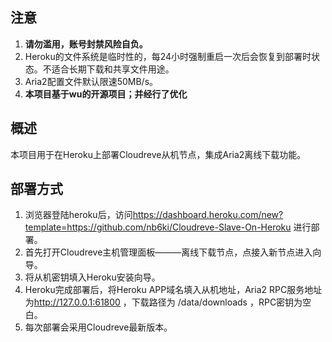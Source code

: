 ## 注意

 1. **请勿滥用，账号封禁风险自负。**
 2. Heroku的文件系统是临时性的，每24小时强制重启一次后会恢复到部署时状态。不适合长期下载和共享文件用途。
 3. Aria2配置文件默认限速50MB/s。
 4. **本项目基于wu的开源项目；并经行了优化**

## 概述

  本项目用于在Heroku上部署Cloudreve从机节点，集成Aria2离线下载功能。
  
## 部署方式

 1. 浏览器登陆heroku后，访问<https://dashboard.heroku.com/new?template=https://github.com/nb6ki/Cloudreve-Slave-On-Heroku> 进行部署。
 2. 首先打开Cloudreve主机管理面板———离线下载节点，点接入新节点进入向导。
 3. 将从机密钥填入Heroku安装向导。
 4. Heroku完成部署后，将Heroku APP域名填入从机地址，Aria2 RPC服务地址为<http://127.0.0.1:61800> ，下载路径为 /data/downloads ，RPC密钥为空白。
 5. 每次部署会采用Cloudreve最新版本。
